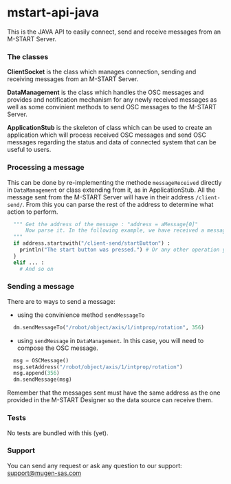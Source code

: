 # mstart-api-java
This is the JAVA API to easily connect, send and receive messages from an M-START Server.

### The classes
**ClientSocket** is the class which manages connection, sending and receiving messages from an M-START Server.

**DataManagement** is the class which handles the OSC messages and provides and notification mechanism for any newly received messages as well as some convinient methods to send OSC messages to the M-START Server.

**ApplicationStub** is the skeleton of class which can be used to create an application which will process received OSC messages and send OSC messages regarding the status and data of connected system that can be useful to users.

### Processing a message
This can be done by re-implementing the methode `messageReceived` directly in `DataManagement` or class extending from it, as in ApplicationStub.
All the message sent from the M-START Server will have in their address `/client-send/`. From this you can parse the rest of the address to determine what action to perform.

```python
  """ Get the address of the message : "address = aMessage[0]"
      Now parse it. In the following example, we have received a message after the user pressed a button on its HMI
  """
  if address.startswith("/client-send/startButton") :
    println("The start button was pressed.") # Or any other operation you want to perform
  }
  elif ... :
    # And so on
```

### Sending a message
There are to ways to send a message:

* using the convinience method `sendMessageTo`
```python
  dm.sendMessageTo("/robot/object/axis/1/intprop/rotation", 356)
```
* using `sendMessage` in `DataManagement`. In this case, you will need to compose the OSC message.
```python
  msg = OSCMessage()
  msg.setAddress("/robot/object/axis/1/intprop/rotation")
  msg.append(356)
  dm.sendMessage(msg)
```

Remember that the messages sent must have the same address as the one provided in the M-START Designer so the data source can receive them.

### Tests
No tests are bundled with this (yet).

### Support
You can send any request or ask any question to our support: support@mugen-sas.com
